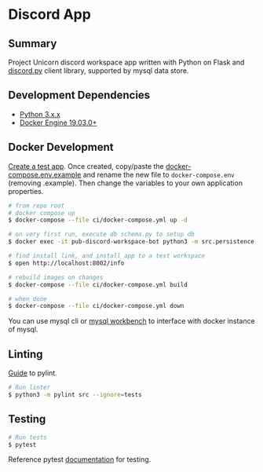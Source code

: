 # Discord App

## Summary

Project Unicorn discord workspace app written with Python on Flask and [discord.py](https://discordpy.readthedocs.io/en/latest/api.html) client library, supported by mysql data store.

## Development Dependencies

- [Python 3.x.x](https://www.python.org/downloads/)
- [Docker Engine 19.03.0+](https://docs.docker.com/desktop/#download-and-install)

## Docker Development

[Create a test app](https://discord.com/developers/applications). Once created, copy/paste the [docker-compose.env.example](../../../ci/docker-compose.env.example) 
and rename the new file to `docker-compose.env` (removing .example). Then change the variables to your own application properties.

```bash
# from repo root
# docker compose up
$ docker-compose --file ci/docker-compose.yml up -d

# on very first run, execute db schema.py to setup db
$ docker exec -it pub-discord-workspace-bot python3 -m src.persistence.schema schema.py

# find install link, and install app to a test workspace
$ open http://localhost:8002/info

# rebuild images on changes
$ docker-compose --file ci/docker-compose.yml build

# when done
$ docker-compose --file ci/docker-compose.yml down
```

You can use mysql cli or [mysql workbench](https://www.mysql.com/products/workbench/) to interface with docker instance of mysql.

## Linting

[Guide](https://docs.pylint.org/en/1.6.0/tutorial.html) to pylint.

```bash
# Run linter
$ python3 -m pylint src --ignore=tests
```

## Testing

```bash
# Run tests
$ pytest
```

Reference pytest [documentation](https://docs.pytest.org/en/5.4.3/index.html) for testing.
